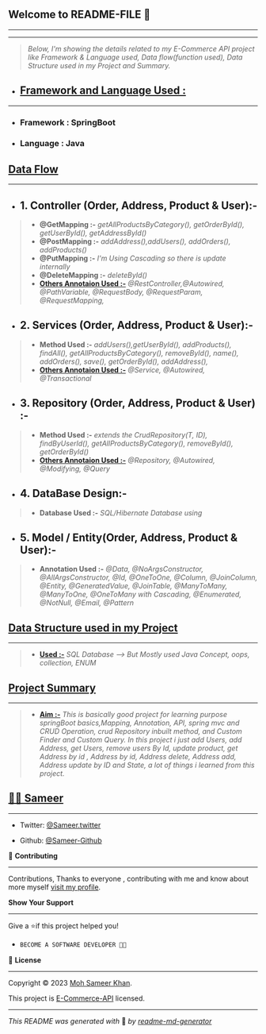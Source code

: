 
## **Welcome to README-FILE 👋**
___
___



> *Below, I'm showing the details related to my E-Commerce API project like Framework & Language used, Data flow(function used), Data Structure used in my Project and Summary.*

-  ## [**Framework and Language Used :**](#heading-ids) ##
___
- ### Framework :  **SpringBoot**
- ### Language : **Java**


## [**Data Flow**](#heading-ids) ##
___
- ## 1. **Controller (Order, Address, Product & User):-** ##
> - **@GetMapping :-**  *getAllProductsByCategory(), getOrderById(), getUserById(), getAddressById()*
> - **@PostMapping :-** *addAddress(),addUsers(), addOrders(), addProducts()*
> - **@PutMapping :-** *I'm Using Cascading so there is update internally*
> - **@DeleteMapping :-** *deleteById()*
> - **[Others Annotaion Used :-](#heading-ids)** *@RestController,@Autowired, @PathVariable, @RequestBody, @RequestParam, @RequestMapping,*

- ## 2. **Services (Order, Address, Product & User):-** ##
> - **Method Used :-**  *addUsers(),getUserById(), addProducts(), findAll(), getAllProductsByCategory(), removeById(), name(), addOrders(), save(), getOrderById(), addAddress(),*
> - **[Others Annotaion Used :-](#heading-ids)** *@Service, @Autowired, @Transactional*

- ## 3. **Repository (Order, Address, Product & User) :-** ##
> - **Method Used :-**  *extends the CrudRepository(T, ID), findByUserId(), getAllProductsByCategory(), removeById(), getOrderById()*
> - **[Others Annotaion Used :-](#heading-ids)** *@Repository, @Autowired, @Modifying, @Query*

- ## 4. **DataBase Design:-** ##
> - **Database Used :-**  *SQL/Hibernate Database using*


- ## 5. **Model / Entity(Order, Address, Product & User):-** ##
> - **Annotation Used :-**  *@Data, @NoArgsConstructor, @AllArgsConstructor, @Id, @OneToOne, @Column, @JoinColumn, @Entity, @GeneratedValue, @JoinTable, @ManyToMany, @ManyToOne, @OneToMany with Cascading, @Enumerated, @NotNull, @Email, @Pattern*

## [**Data Structure used in my Project**](#heading-ids) ##
____
> - **[Used :-](#heading-ids)** *SQL Database --> But Mostly used Java Concept, oops, collection, ENUM*

## [**Project Summary**](#heading-ids) ##
____
> - **[Aim :-](#heading-ids)** *This is basically good project for learning purpose springBoot basics,Mapping, Annotation, API, spring mvc and CRUD Operation, crud Repository inbuilt method, and Custom Finder and Custom Query. In this project i just add Users, add Address, get Users, remove users By Id, update product, get Address by id , Address by id, Address delete, Address add, Address update by ID and State, a lot of things i learned from this project.*

## **[👨‍💻 Sameer](#heading-ids)** ##
____

- Twitter: [@Sameer.twitter](https://twitter.com/Sameerr1819)

- Github: [@Sameer-Github](https://github.com/Moh-Sameer-Khan)


🤝 **Contributing**
___
Contributions, Thanks to everyone , contributing with me and know about more myself [visit my profile](https://www.instagram.com/sameer181911/).

**Show Your Support**
___
Give a ⭐if this project helped you!

- ```bash
  BECOME A SOFTWARE DEVELOPER 👩‍💻

<!-- Here something icon -->

📝 **License**
___
Copyright © 2023 [Moh Sameer Khan](#heading-ids).

This project is [E-Commerce-API](https://choosealicense.com/licenses/mit/) licensed.

___
*This README was generated with* 🧡 *by [readme-md-generator](https://www.makeareadme.com/)*









